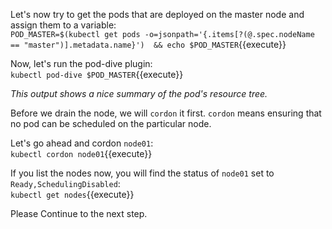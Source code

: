 Let's now try to get the pods that are deployed on the master node and assign them to a variable:  
`POD_MASTER=$(kubectl get pods -o=jsonpath='{.items[?(@.spec.nodeName == "master")].metadata.name}')  && echo $POD_MASTER`{{execute}}  

Now, let's run the pod-dive plugin:  
`kubectl pod-dive $POD_MASTER`{{execute}}  

*This output shows a nice summary of the pod's resource tree.*  

Before we drain the node, we will `cordon` it first. `cordon` means ensuring that no pod can be scheduled on the particular node.  

Let's go ahead and cordon `node01`:  
`kubectl cordon node01`{{execute}}  

If you list the nodes now, you will find the status of `node01` set to `Ready,SchedulingDisabled`:  
`kubectl get nodes`{{execute}}  

Please Continue to the next step.
